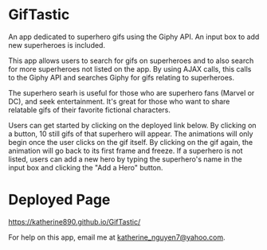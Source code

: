# GifTastic

An app dedicated to superhero gifs using the Giphy API. An input box to add new superheroes is included. 

This app allows users to search for gifs on superheroes and to also search for more superheroes not listed on the app. By using AJAX calls, this calls to the Giphy API and searches Giphy for gifs relating to superheroes.

The superhero searh is useful for those who are superhero fans (Marvel or DC), and seek entertainment. It's great for those who want to share relatable gifs of their favorite fictional characters.

Users can get started by clicking on the deployed link below.
By clicking on a button, 10 still gifs of that superhero will appear.
The animations will only begin once the user clicks on the gif itself.
By clicking on the gif again, the animation will go back to its first frame and freeze.
If a superhero is not listed, users can add a new hero by typing the superhero's name in the input box and clicking the "Add a Hero" button.

# Deployed Page
https://katherine890.github.io/GifTastic/

For help on this app, email me at katherine_nguyen7@yahoo.com.
